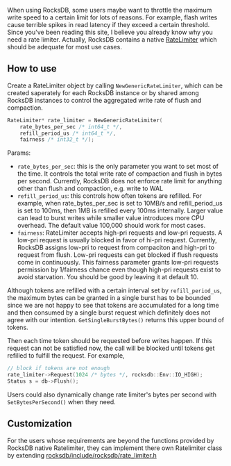 When using RocksDB, some users maybe want to throttle the maximum write speed to a certain limit for lots of reasons. For example, flash writes cause terrible spikes in read latency if they exceed a certain threshold. Since you've been reading this site, I believe you already know why you need a rate limiter. Actually, 
RocksDB contains a native [RateLimiter](https://github.com/facebook/rocksdb/blob/master/include/rocksdb/rate_limiter.h) which should be adequate for most use cases. 

## How to use
Create a RateLimiter object by calling `NewGenericRateLimiter`, which can be created saperately for each RocksDB instance or by shared among RocksDB instances to control the aggregated write rate of flush and compaction.
```cpp
RateLimiter* rate_limiter = NewGenericRateLimiter(
    rate_bytes_per_sec /* int64_t */, 
    refill_period_us /* int64_t */,
    fairness /* int32_t */);
```
Params:
* `rate_bytes_per_sec`: this is the only parameter you want to set most of the time. It controls the total write rate of compaction and flush in bytes per second. Currently, RocksDB does not enforce rate limit for anything other than flush and compaction, e.g. write to WAL
* `refill_period_us`: this controls how often tokens are refilled. For example, when rate_bytes_per_sec is set to 10MB/s and refill_period_us is set to 100ms, then 1MB is refilled every 100ms internally. Larger value can lead to burst writes while smaller value introduces more CPU overhead. The default value 100,000 should work for most cases.
* `fairness`: RateLimiter accepts high-pri requests and low-pri requests. A low-pri request is usually blocked in favor of hi-pri request. Currently, RocksDB assigns low-pri to request from compaciton and high-pri to request from flush. Low-pri requests can get blocked if flush requests come in continuously. This fairness parameter grants low-pri requests permission by 1/fairness chance even though high-pri requests exist to avoid starvation. You should be good by leaving it at default 10.

Although tokens are refilled with a certain interval set by `refill_period_us`, the maximum bytes can be granted in a single burst has to be bounded since we are not happy to see that tokens are accumulated for a long time and then consumed by a single burst request which definitely does not agree with our intention. `GetSingleBurstBytes()` returns this upper bound of tokens. 

Then each time token should be requested before writes happen. If this request can not be satisfied now, the call will be blocked until tokens get refilled to fulfill the request. For example,
```cpp
// block if tokens are not enough
rate_limiter->Request(1024 /* bytes */, rocksdb::Env::IO_HIGH); 
Status s = db->Flush();
```

Users could also dynamically change rate limiter's bytes per second with `SetBytesPerSecond()` when they need.

## Customization
For the users whose requirements are beyond the functions provided by RocksDB native Ratelimiter, they can implement there own Ratelimiter class by extending [rocksdb/include/rocksdb/rate_limiter.h](https://github.com/facebook/rocksdb/blob/master/include/rocksdb/rate_limiter.h)
